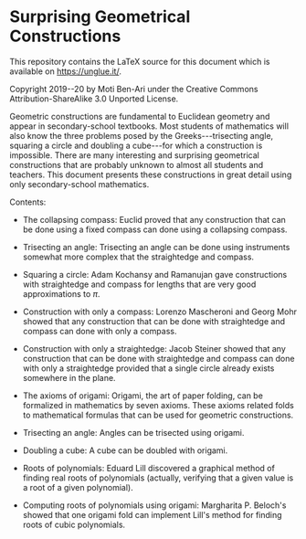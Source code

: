 # Surprising Geometrical Constructions

This repository contains the LaTeX source for this document which is available on https://unglue.it/.

Copyright 2019--20 by Moti Ben-Ari under the  Creative Commons Attribution-ShareAlike 3.0 Unported License.

Geometric constructions are fundamental to Euclidean geometry and appear in secondary-school textbooks. Most students of mathematics will also know the three problems posed by the Greeks---trisecting angle, squaring a circle and doubling a cube---for which a construction is impossible. There are many interesting and surprising geometrical constructions that are probably unknown to almost all students and teachers. This document presents these constructions in great detail using only secondary-school mathematics.

Contents:

* The collapsing compass: Euclid proved that any construction that can be done using a fixed compass can done using a collapsing compass.

* Trisecting an angle: Trisecting an angle can be done using instruments somewhat more complex that the straightedge and compass.

* Squaring a circle: Adam Kochansy and Ramanujan gave constructions with straightedge and compass for lengths that are very good approximations to $\pi$.

* Construction with only a compass: Lorenzo Mascheroni and Georg Mohr showed that any construction that can be done with straightedge and compass can done with only a compass.

* Construction with only a straightedge: Jacob Steiner showed that any construction that can be done with straightedge and compass can done with only a straightedge provided that a single circle already exists somewhere in the plane.

* The axioms of origami: Origami, the art of paper folding, can be formalized in mathematics by seven axioms. These axioms related folds to mathematical formulas that can be used for geometric constructions.

* Trisecting an angle: Angles can be trisected using origami.

* Doubling a cube: A cube can be doubled with origami.

* Roots of polynomials: Eduard Lill discovered a graphical method of finding real roots of polynomials (actually, verifying that a given value is a root of a given polynomial).

* Computing roots of polynomials using origami: Margharita P. Beloch's showed that one origami fold can implement Lill's method for finding roots of cubic polynomials.
